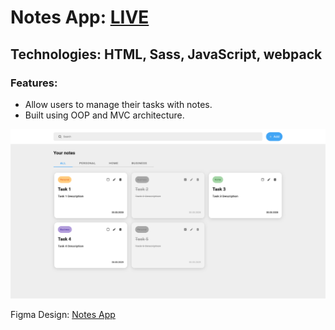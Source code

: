# Notes App: **[LIVE](https://ahmediramadan01.github.io/notes-app/ "Notes App's Live Preview")**

## Technologies: HTML, Sass, JavaScript, webpack

### Features:

- Allow users to manage their tasks with notes.
- Built using OOP and MVC architecture.

![Notes App Desktop's Screenshot](./notes-app-desktop-screenshot.png?raw=true "Notes App Desktop's Screenshot")

Figma Design: [Notes App](https://app.bigdevsoon.me/projects/notely "Notes App's Figma Design")

